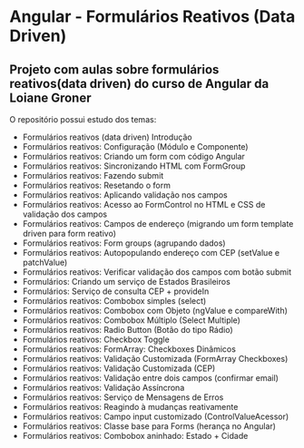 # Angular - Formulários Reativos (Data Driven)
 
## Projeto com aulas sobre formulários reativos(data driven) do curso de Angular da Loiane Groner

O repositório possui estudo dos temas:

- Formulários reativos (data driven) Introdução
- Formulários reativos: Configuração (Módulo e Componente)
- Formulários reativos: Criando um form com código Angular
- Formulários reativos: Sincronizando HTML com FormGroup
- Formulários reativos: Fazendo submit
- Formulários reativos: Resetando o form
- Formulários reativos: Aplicando validação nos campos
- Formulários reativos: Acesso ao FormControl no HTML e CSS de validação dos campos
- Formulários reativos: Campos de endereço (migrando um form template driven para form reativo)
- Formulários reativos: Form groups (agrupando dados)
- Formulários reativos: Autopopulando endereço com CEP (setValue e patchValue)
- Formulários reativos: Verificar validação dos campos com botão submit
- Formulários: Criando um serviço de Estados Brasileiros
- Formulários: Serviço de consulta CEP + provideIn
- Formulários reativos: Combobox simples (select)
- Formulários reativos: Combobox com Objeto (ngValue e compareWith)
- Formulários reativos: Combobox Múltiplo (Select Multiple)
- Formulários reativos: Radio Button (Botão do tipo Rádio)
- Formulários reativos: Checkbox Toggle
- Formulários reativos: FormArray: Checkboxes Dinâmicos
- Formulários reativos: Validação Customizada (FormArray Checkboxes)
- Formulários reativos: Validação Customizada (CEP)
- Formulários reativos: Validação entre dois campos (confirmar email)
- Formulários reativos: Validação Assíncrona
- Formulários reativos: Serviço de Mensagens de Erros
- Formulários reativos: Reagindo à mudanças reativamente
- Formulários reativos: Campo input customizado (ControlValueAcessor)
- Formulários reativos: Classe base para Forms (herança no Angular)
- Formulários reativos: Combobox aninhado: Estado + Cidade
